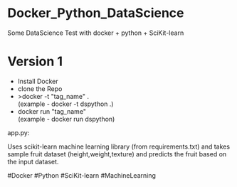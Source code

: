 # Docker_Python_DataScience
Some DataScience Test with docker + python + SciKit-learn

<h1>Version 1</h1>
<ul>
  <li>Install Docker</li>
  <li>clone the Repo</li>
  <li>>docker -t "tag_name" .</li>(example - docker -t dspython .) 
  <li> docker run "tag_name"</li>(example - docker run dspython)
</ul>

app.py:
     
Uses scikit-learn machine learning library (from requirements.txt) and takes sample fruit dataset (height,weight,texture) and predicts the fruit based on the input dataset. 

#Docker
#Python
#SciKit-learn
#MachineLearning
